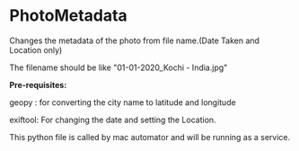 # PhotoMetadata
Changes the metadata of the photo from file name.(Date Taken and Location only)

The filename should be like "01-01-2020_Kochi - India.jpg"

**Pre-requisites:**

geopy : for converting the city name to latitude and longitude

exiftool: For changing the date and setting the Location.

This python file is called by mac automator and will be running as a service.

